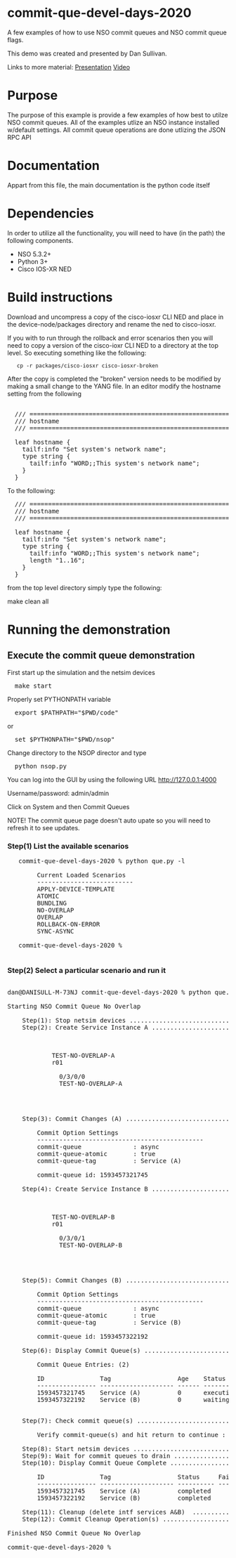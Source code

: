 # commit-que-devel-days-2020

A few examples of how to use NSO commit queues and NSO commit queue flags.

This demo was created and presented by Dan Sullivan.

Links to more material:
[Presentation](https://pubhub.devnetcloud.com/media/nso/site/Slides-2020/NSODevDays2020-Demystifying-NSO-Commit-Queues.pdf)
[Video](https://youtu.be/9pEdvZS5yE0)

# Purpose

The purpose of this example is provide a few examples of how best to utilze NSO commit
queues. All of the examples utlize an NSO instance installed w/default settings. All commit
queue operations are done utlizing the JSON RPC API

# Documentation

Appart from this file, the main documentation is the python code itself

# Dependencies

In order to utilize all the functionality, you will need to have (in the path)
the following components.

* NSO 5.3.2+
* Python 3+
* Cisco IOS-XR NED

# Build instructions

   Download and uncompress a copy of the cisco-iosxr CLI NED and place in the
   device-node/packages directory and rename the ned to cisco-iosxr.

   If you with to run through the rollback and error scenarios then you will
   need to copy a version of the cisco-ioxr CLI NED to a directory at the top 
   level. So executing something like the following:

       cp -r packages/cisco-iosxr cisco-iosxr-broken

   After the copy is completed the "broken" version needs to be modified by
   making a small change to the YANG file. In an editor modify the hostname setting
   from the following
<pre>

  /// ========================================================================
  /// hostname
  /// ========================================================================

  leaf hostname {
    tailf:info "Set system's network name";
    type string {
      tailf:info "WORD;;This system's network name";
    }
  }
</pre>
   To the following:
<pre>
  /// ========================================================================
  /// hostname
  /// ========================================================================

  leaf hostname {
    tailf:info "Set system's network name";
    type string {
      tailf:info "WORD;;This system's network name";
      length "1..16";
    }
  }
</pre>


   from the top level directory simply type the following:

   make clean all

# Running the demonstration

## Execute the commit queue demonstration
  First start up the simulation and the netsim devices

<pre>
  make start
</pre>

  Properly set PYTHONPATH variable

<pre>
  export $PATHPATH="$PWD/code"
</pre>

  or

<pre>
  set $PYTHONPATH="$PWD/nsop"
</pre>

  Change directory to the NSOP director and type

<pre>
  python nsop.py
</pre>

  You can log into the GUI by using the following URL
  http://127.0.0.1:4000

  Username/password: admin/admin

  Click on System and then Commit Queues

  NOTE! The commit queue page doesn't auto upate so you will need to refresh it to see updates.

### Step(1) List the available scenarios
<pre>
   commit-que-devel-days-2020 % python que.py -l

		Current Loaded Scenarios
		--------------------------
		APPLY-DEVICE-TEMPLATE
		ATOMIC
		BUNDLING
		NO-OVERLAP
		OVERLAP
		ROLLBACK-ON-ERROR
		SYNC-ASYNC

   commit-que-devel-days-2020 %

</pre>
### Step(2) Select a particular scenario and run it
<pre>

dan@DANISULL-M-73NJ commit-que-devel-days-2020 % python que.py -s NO-OVERLAP

Starting NSO Commit Queue No Overlap

	Step(1): Stop netsim devices ............................................................. Complete
	Step(2): Create Service Instance A ....................................................... Complete

		<config xmlns="http://tail-f.com/ns/config/1.0">
		  <intf xmlns="http://com/example/intf">
		    <name>TEST-NO-OVERLAP-A</name>
		    <device>r01</device>
		    <interfaces>
		      <id>0/3/0/0</id>
		      <description>TEST-NO-OVERLAP-A</description>
		    </interfaces>
		  </intf>
		</config>
		
	Step(3): Commit Changes (A) .............................................................. Complete

		Commit Option Settings
		---------------------------------------------
		commit-queue              : async
		commit-queue-atomic       : true
		commit-queue-tag          : Service (A)

		commit-queue id: 1593457321745

	Step(4): Create Service Instance B ....................................................... Complete

		<config xmlns="http://tail-f.com/ns/config/1.0">
		  <intf xmlns="http://com/example/intf">
		    <name>TEST-NO-OVERLAP-B</name>
		    <device>r01</device>
		    <interfaces>
		      <id>0/3/0/1</id>
		      <description>TEST-NO-OVERLAP-B</description>
		    </interfaces>
		  </intf>
		</config>
		
	Step(5): Commit Changes (B) .............................................................. Complete

		Commit Option Settings
		---------------------------------------------
		commit-queue              : async
		commit-queue-atomic       : true
		commit-queue-tag          : Service (B)

		commit-queue id: 1593457322192

	Step(6): Display Commit Queue(s) ......................................................... Complete

		Commit Queue Entries: (2)

		ID               Tag                  Age    Status     Atomic Devices
		---------------- -------------------- ------ ---------- ------ --------------------
		1593457321745    Service (A)          0      executing  true   r01         
		1593457322192    Service (B)          0      waiting    true   r01         


	Step(7): Check commit queue(s) ........................................................... Complete

		Verify commit-queue(s) and hit return to continue : 

	Step(8): Start netsim devices ............................................................ Complete
	Step(9): Wait for commit queues to drain ................................................. Complete
	Step(10): Display Commit Queue Complete .................................................. Complete

		ID               Tag                  Status     Failed Devices Completed Device(s)
		---------------- -------------------- ---------- -------------- ------------------------
		1593457321745    Service (A)          completed                 r01             
		1593457322192    Service (B)          completed                 r01             

	Step(11): Cleanup (delete intf services A&B)  ............................................ Complete
	Step(12): Commit Cleanup Operation(s) .................................................... Complete

Finished NSO Commit Queue No Overlap

commit-que-devel-days-2020 %
</pre>

